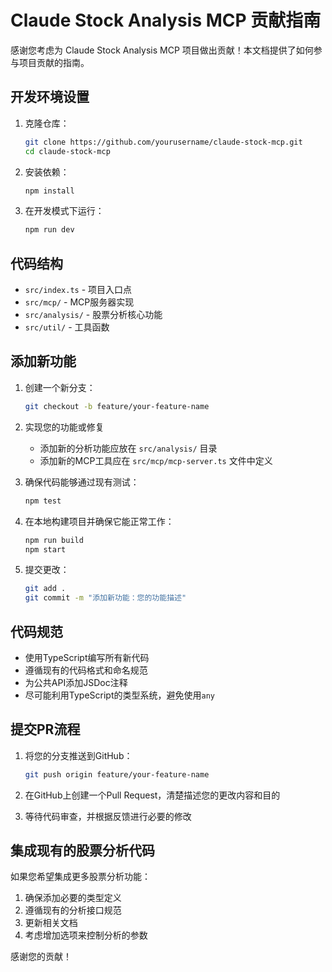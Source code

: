 # Claude Stock Analysis MCP 贡献指南

感谢您考虑为 Claude Stock Analysis MCP 项目做出贡献！本文档提供了如何参与项目贡献的指南。

## 开发环境设置

1. 克隆仓库：
   ```bash
   git clone https://github.com/yourusername/claude-stock-mcp.git
   cd claude-stock-mcp
   ```

2. 安装依赖：
   ```bash
   npm install
   ```

3. 在开发模式下运行：
   ```bash
   npm run dev
   ```

## 代码结构

- `src/index.ts` - 项目入口点
- `src/mcp/` - MCP服务器实现
- `src/analysis/` - 股票分析核心功能
- `src/util/` - 工具函数

## 添加新功能

1. 创建一个新分支：
   ```bash
   git checkout -b feature/your-feature-name
   ```

2. 实现您的功能或修复
   - 添加新的分析功能应放在 `src/analysis/` 目录
   - 添加新的MCP工具应在 `src/mcp/mcp-server.ts` 文件中定义

3. 确保代码能够通过现有测试：
   ```bash
   npm test
   ```

4. 在本地构建项目并确保它能正常工作：
   ```bash
   npm run build
   npm start
   ```

5. 提交更改：
   ```bash
   git add .
   git commit -m "添加新功能：您的功能描述"
   ```

## 代码规范

- 使用TypeScript编写所有新代码
- 遵循现有的代码格式和命名规范
- 为公共API添加JSDoc注释
- 尽可能利用TypeScript的类型系统，避免使用`any`

## 提交PR流程

1. 将您的分支推送到GitHub：
   ```bash
   git push origin feature/your-feature-name
   ```

2. 在GitHub上创建一个Pull Request，清楚描述您的更改内容和目的

3. 等待代码审查，并根据反馈进行必要的修改

## 集成现有的股票分析代码

如果您希望集成更多股票分析功能：

1. 确保添加必要的类型定义 
2. 遵循现有的分析接口规范
3. 更新相关文档
4. 考虑增加选项来控制分析的参数

感谢您的贡献！
